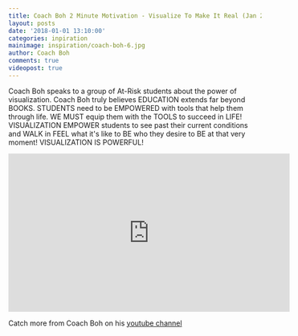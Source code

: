 ```yaml
---
title: Coach Boh 2 Minute Motivation - Visualize To Make It Real (Jan 2018)
layout: posts
date: '2018-01-01 13:10:00'
categories: inpiration
mainimage: inspiration/coach-boh-6.jpg
author: Coach Boh
comments: true
videopost: true
---
```


Coach Boh speaks to a group of At-Risk students about the power of visualization.  Coach Boh truly believes EDUCATION extends far beyond BOOKS.  STUDENTS need to be EMPOWERED with tools that help them through life.  WE MUST equip them with the TOOLS to succeed in LIFE!  VISUALIZATION EMPOWER students to see past their current conditions and WALK in FEEL what it's like to BE who they desire to BE at that very moment! VISUALIZATION IS POWERFUL!

<div class="embed-responsive embed-responsive-16by9">
  <iframe class="embed-responsive-item" width="560" height="315" src="https://www.youtube.com/embed/HznDH_4lmJs?enablejsapi=1&autoplay=0&cc_load_policy=0&iv_load_policy=3&loop=1&modestbranding=0&rel=0&showinfo=0&theme=dark&color=red&autohide=2&controls=2&playsinline=1" frameborder="0" allowfullscreen></iframe>
</div>

Catch more from Coach Boh on his <a href="https://www.youtube.com/coachboh" target="_blank">youtube channel</a>